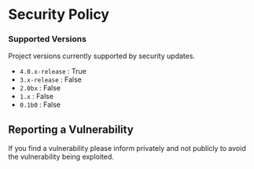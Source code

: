 <h1>Security Policy</h1>

### Supported Versions

Project versions currently supported by security updates.


- `4.0.x-release` : True
- `3.x-release` : False
- `2.0bx`  : False
- `1.x`    : False
- `0.1b0`  : False

## Reporting a Vulnerability

If you find a vulnerability please inform privately and not publicly to avoid the vulnerability being exploited.
